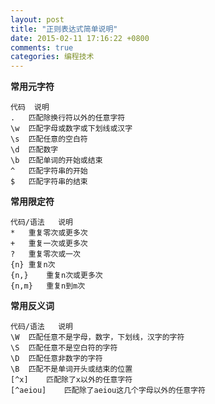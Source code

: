 ```yaml
---
layout: post
title: "正则表达式简单说明"
date: 2015-02-11 17:16:22 +0800
comments: true
categories: 编程技术
---
```


**常用元字符**

	代码	说明
	.	匹配除换行符以外的任意字符
	\w	匹配字母或数字或下划线或汉字
	\s	匹配任意的空白符
	\d	匹配数字
	\b	匹配单词的开始或结束
	^	匹配字符串的开始
	$	匹配字符串的结束

**常用限定符**

	代码/语法	说明
	*	重复零次或更多次
	+	重复一次或更多次
	?	重复零次或一次
	{n}	重复n次
	{n,}	重复n次或更多次
	{n,m}	重复n到m次

**常用反义词**

	代码/语法	说明
	\W	匹配任意不是字母，数字，下划线，汉字的字符
	\S	匹配任意不是空白符的字符
	\D	匹配任意非数字的字符
	\B	匹配不是单词开头或结束的位置
	[^x]	匹配除了x以外的任意字符
	[^aeiou]	匹配除了aeiou这几个字母以外的任意字符